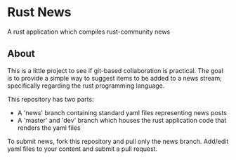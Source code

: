 # Rust News

A rust application which compiles rust-community news


## About

This is a little project to see if git-based collaboration is practical.
The goal is to provide a simple way to suggest items to be added to a news stream;
specifically regarding the rust programming language.

This repository has two parts:
+ A 'news' branch containing standard yaml files representing news posts
+ A 'master' and 'dev' branch which houses the rust application code that renders the yaml files

To submit news, fork this repository and pull only the news branch. Add/edit yaml files to your content
and submit a pull request.


